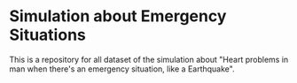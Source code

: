 # Simulation about Emergency Situations
This is a repository for all dataset of the simulation about "Heart problems in man when there's an emergency situation, like a Earthquake".
